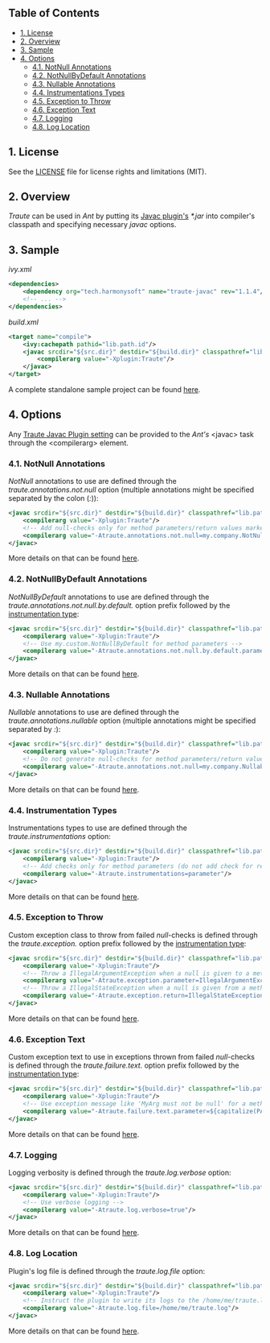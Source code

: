 ## Table of Contents

* [1. License](#1-license)
* [2. Overview](#2-overview)
* [3. Sample](#3-sample)
* [4. Options](#4-options)
  * [4.1. NotNull Annotations](#41-notnull-annotations)
  * [4.2. NotNullByDefault Annotations](#42-notnullbydefault-annotations)
  * [4.3. Nullable Annotations](#43-nullable-annotations)
  * [4.4. Instrumentations Types](#44-instrumentation-types)
  * [4.5. Exception to Throw](#45-exception-to-throw)
  * [4.6. Exception Text](#46-exception-text)
  * [4.7. Logging](#47-logging)
  * [4.8. Log Location](#48-log-location)

## 1. License

See the [LICENSE](LICENSE.md) file for license rights and limitations (MIT).

## 2. Overview

*Traute* can be used in *Ant* by putting its [Javac plugin's](../../core/javac/README.md) *\*.jar* into compiler's classpath and specifying necessary *javac* options.

## 3. Sample

*ivy.xml*
```xml
<dependencies>
    <dependency org="tech.harmonysoft" name="traute-javac" rev="1.1.4"/>
    <!-- ... -->
</dependencies>
```

*build.xml*
```xml
<target name="compile">
    <ivy:cachepath pathid="lib.path.id"/>
    <javac srcdir="${src.dir}" destdir="${build.dir}" classpathref="lib.path.id" debug="true">
        <compilerarg value="-Xplugin:Traute"/>
    </javac>
</target>
```

A complete standalone sample project can be found [here](https://github.com/denis-zhdanov/traute/tree/master/facade/ant/sample).

## 4. Options

Any [Traute Javac Plugin setting](../../core/javac/README.md#7-settings) can be provided to the *Ant's* &lt;javac&gt; task through the &lt;compilerarg&gt; element.  

### 4.1. NotNull Annotations  

*NotNull* annotations to use are defined through the *traute.annotations.not.null* option (multiple annotations might be specified separated by the colon (*:*)):  

```xml
<javac srcdir="${src.dir}" destdir="${build.dir}" classpathref="lib.path.id" debug="true">
    <compilerarg value="-Xplugin:Traute"/>
    <!-- Add null-checks only for method parameters/return values marked by @my.company.NotNull -->
    <compilerarg value="-Atraute.annotations.not.null=my.company.NotNull"/>
</javac>
```  

More details on that can be found [here](../../core/javac/README.md#71-notnull-annotations).

### 4.2. NotNullByDefault Annotations

*NotNullByDefault* annotations to use are defined through the *traute.annotations.not.null.by.default.* option prefix followed by the [instrumentation type](https://github.com/denis-zhdanov/traute/blob/master/core/common/src/main/java/tech/harmonysoft/oss/traute/common/instrumentation/InstrumentationType.java#L69):  

```xml
<javac srcdir="${src.dir}" destdir="${build.dir}" classpathref="lib.path.id" debug="true">
    <compilerarg value="-Xplugin:Traute"/>
    <!-- Use my.custom.NotNullByDefault for method parameters -->
    <compilerarg value="-Atraute.annotations.not.null.by.default.parameter=my.custom.NotNullByDefault"/>
</javac>
```  

More details on that can be found [here](../../core/javac/README.md#72-notnullbydefault-annotations).  

### 4.3. Nullable Annotations  

*Nullable* annotations to use are defined through the *traute.annotations.nullable* option (multiple annotations might be specified separated by *:*):  

```xml
<javac srcdir="${src.dir}" destdir="${build.dir}" classpathref="lib.path.id" debug="true">
    <compilerarg value="-Xplugin:Traute"/>
    <!-- Do not generate null-checks for method parameters/return values marked by @my.company.Nullable -->
    <compilerarg value="-Atraute.annotations.not.null=my.company.Nullable"/>
</javac>
```

More details on that can be found [here](../../core/javac/README.md#73-nullable-annotations).

### 4.4. Instrumentation Types  

Instrumentations types to use are defined through the *traute.instrumentations* option:  

```xml
<javac srcdir="${src.dir}" destdir="${build.dir}" classpathref="lib.path.id" debug="true">
    <compilerarg value="-Xplugin:Traute"/>
    <!-- Add checks only for method parameters (do not add check for return values) -->
    <compilerarg value="-Atraute.instrumentations=parameter"/>
</javac>
```  

More details on that can be found [here](../../core/javac/README.md#74-instrumentation-types).  

### 4.5. Exception to Throw  

Custom exception class to throw from failed *null*-checks is defined through the *traute.exception.* option prefix followed by the [instrumentation type](https://github.com/denis-zhdanov/traute/blob/master/core/common/src/main/java/tech/harmonysoft/oss/traute/common/instrumentation/InstrumentationType.java#L69):  

```xml
<javac srcdir="${src.dir}" destdir="${build.dir}" classpathref="lib.path.id" debug="true">
    <compilerarg value="-Xplugin:Traute"/>
    <!-- Throw a IllegalArgumentException when a null is given to a method parameter marked by @NotNull -->
    <compilerarg value="-Atraute.exception.parameter=IllegalArgumentException"/>
    <!-- Throw a IllegalStateException when a null is given from a method marked by @NotNull -->
    <compilerarg value="-Atraute.exception.return=IllegalStateException"/>
</javac>
```  

More details on that can be found [here](../../core/javac/README.md#75-exception-to-throw).  

### 4.6. Exception Text

Custom exception text to use in exceptions thrown from failed *null*-checks is defined through the *traute.failure.text.* option prefix followed by the [instrumentation type](https://github.com/denis-zhdanov/traute/blob/master/core/common/src/main/java/tech/harmonysoft/oss/traute/common/instrumentation/InstrumentationType.java#L69):  

```xml
<javac srcdir="${src.dir}" destdir="${build.dir}" classpathref="lib.path.id" debug="true">
    <compilerarg value="-Xplugin:Traute"/>
    <!-- Use exception message like 'MyArg must not be null' for a method parameter names 'myArg' -->
    <compilerarg value="-Atraute.failure.text.parameter=${capitalize(PARAMETER_NAME)} must not be null"/>
</javac>
```  

More details on that can be found [here](../../core/javac/README.md#76-exception-text).  

### 4.7. Logging  

Logging verbosity is defined through the *traute.log.verbose* option:  

```xml
<javac srcdir="${src.dir}" destdir="${build.dir}" classpathref="lib.path.id" debug="true">
    <compilerarg value="-Xplugin:Traute"/>
    <!-- Use verbose logging -->
    <compilerarg value="-Atraute.log.verbose=true"/>
</javac>
```  

More details on that can be found [here](../../core/javac/README.md#77-logging).  

### 4.8. Log Location  

Plugin's log file is defined through the *traute.log.file* option:  

```xml
<javac srcdir="${src.dir}" destdir="${build.dir}" classpathref="lib.path.id" debug="true">
    <compilerarg value="-Xplugin:Traute"/>
    <!-- Instruct the plugin to write its logs to the /home/me/traute.log -->
    <compilerarg value="-Atraute.log.file=/home/me/traute.log"/>
</javac>
```  

More details on that can be found [here](../../core/javac/README.md#78-log-location).